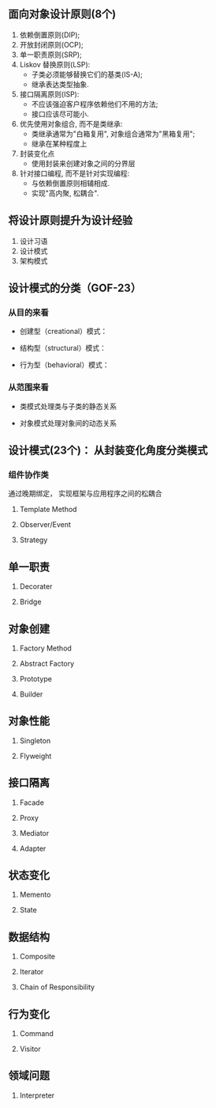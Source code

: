 ## 面向对象设计原则(8个)

1. 依赖倒置原则(DIP);
2. 开放封闭原则(OCP);
3. 单一职责原则(SRP);
4. Liskov 替换原则(LSP):
   - 子类必须能够替换它们的基类(IS-A);
   - 继承表达类型抽象.
5. 接口隔离原则(ISP):
   - 不应该强迫客户程序依赖他们不用的方法;
   - 接口应该尽可能小.
6. 优先使用对象组合, 而不是类继承:
   - 类继承通常为"白箱复用", 对象组合通常为"黑箱复用";
   - 继承在某种程度上
7. 封装变化点
   - 使用封装来创建对象之间的分界层
8. 针对接口编程, 而不是针对实现编程:
   - 与依赖倒置原则相辅相成.
   - 实现"高内聚, 松耦合".

## 将设计原则提升为设计经验

1. 设计习语
2. 设计模式
3. 架构模式



## 设计模式的分类（GOF-23）

### 从目的来看

- 创建型（creational）模式：

- 结构型（structural）模式：

- 行为型（behavioral）模式：

### 从范围来看

- 类模式处理类与子类的静态关系

- 对象模式处理对象间的动态关系

## 设计模式(23个)： 从封装变化角度分类模式

### 组件协作类

通过晚期绑定， 实现框架与应用程序之间的松耦合

1. Template Method

2. Observer/Event

3. Strategy

## 单一职责

1. Decorater

2. Bridge

## 对象创建

1. Factory Method

2. Abstract Factory

3. Prototype

4. Builder

## 对象性能

1. Singleton

2. Flyweight

## 接口隔离

1. Facade

2. Proxy

3. Mediator

4. Adapter

## 状态变化

1. Memento

2. State

## 数据结构

1. Composite 

2. Iterator

3. Chain of Responsibility

## 行为变化

1. Command

2. Visitor

## 领域问题

1. Interpreter
